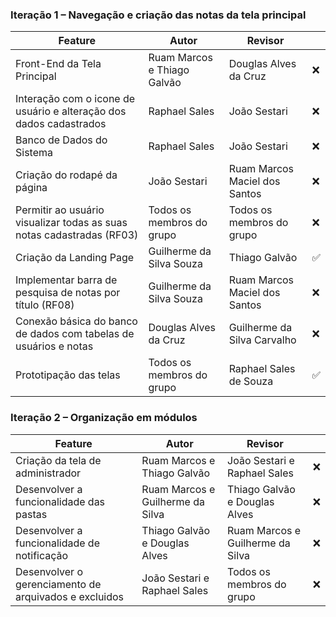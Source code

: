 ### Iteração 1 – Navegação e criação das notas da tela principal

| Feature                                                                                          | Autor                          | Revisor                        |   |
|--------------------------------------------------------------------------------------------------|--------------------------------|--------------------------------|---|
| Front-End da Tela Principal                                                                      | Ruam Marcos e Thiago Galvão    | Douglas Alves da Cruz          |❌|
| Interação com o icone de usuário e alteração dos dados cadastrados                               | Raphael Sales                  | João Sestari                   |❌|
| Banco de Dados do Sistema                                                                        | Raphael Sales                  | João Sestari                   |❌|
| Criação do rodapé da página                                                                      | João Sestari                   | Ruam Marcos Maciel dos Santos  |❌|
| Permitir ao usuário visualizar todas as suas notas cadastradas (RF03)                            | Todos os membros do grupo      | Todos os membros do grupo      |❌|
| Criação da Landing Page                                                                          | Guilherme da Silva Souza       | Thiago Galvão                  |✅|
| Implementar barra de pesquisa de notas por título (RF08)                                         | Guilherme da Silva Souza       | Ruam Marcos Maciel dos Santos  |❌|
| Conexão básica do banco de dados com tabelas de usuários e notas                                 | Douglas Alves da Cruz          | Guilherme da Silva Carvalho    |❌|
| Prototipação das telas                                                                           | Todos os membros do grupo      | Raphael Sales de Souza         |✅|

### Iteração 2 – Organização em módulos

| Feature                                                                                          | Autor                            | Revisor                          |   |
|--------------------------------------------------------------------------------------------------|----------------------------------|----------------------------------|---|
| Criação da tela de administrador                                                                 | Ruam Marcos e Thiago Galvão      | João Sestari e Raphael Sales     |❌|
| Desenvolver a funcionalidade das pastas                                                          | Ruam Marcos e Guilherme da Silva | Thiago Galvão e Douglas Alves    |❌|
| Desenvolver a funcionalidade de notificação                                                      | Thiago Galvão e Douglas Alves    | Ruam Marcos e Guilherme da Silva |❌|
| Desenvolver o gerenciamento de arquivados e excluidos                                            | João Sestari e Raphael Sales     | Todos os membros do grupo        |❌|

